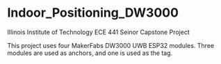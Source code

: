 # Indoor_Positioning_DW3000
Illinois Institute of Technology ECE 441 Seinor Capstone Project

This project uses four MakerFabs DW3000 UWB ESP32 modules. Three modules are used as anchors, and one is used as the tag.
